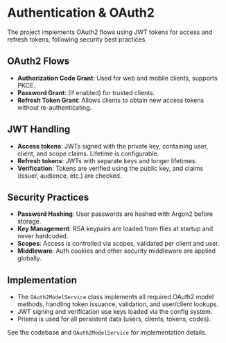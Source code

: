 # Authentication & OAuth2

The project implements OAuth2 flows using JWT tokens for access and refresh tokens, following security best practices.

## OAuth2 Flows
- **Authorization Code Grant**: Used for web and mobile clients, supports PKCE.
- **Password Grant**: (If enabled) for trusted clients.
- **Refresh Token Grant**: Allows clients to obtain new access tokens without re-authenticating.

## JWT Handling
- **Access tokens**: JWTs signed with the private key, containing user, client, and scope claims. Lifetime is configurable.
- **Refresh tokens**: JWTs with separate keys and longer lifetimes.
- **Verification**: Tokens are verified using the public key, and claims (issuer, audience, etc.) are checked.

## Security Practices
- **Password Hashing**: User passwords are hashed with Argon2 before storage.
- **Key Management**: RSA keypairs are loaded from files at startup and never hardcoded.
- **Scopes**: Access is controlled via scopes, validated per client and user.
- **Middleware**: Auth cookies and other security middleware are applied globally.

## Implementation
- The `OAuth2ModelService` class implements all required OAuth2 model methods, handling token issuance, validation, and user/client lookups.
- JWT signing and verification use keys loaded via the config system.
- Prisma is used for all persistent data (users, clients, tokens, codes).

See the codebase and `OAuth2ModelService` for implementation details.
